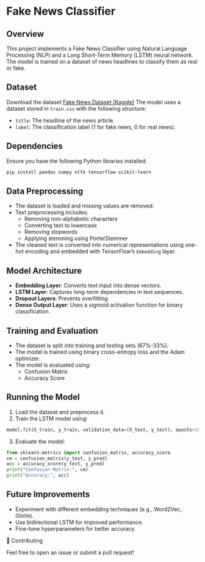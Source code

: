   # Fake News Classifier

## Overview
This project implements a Fake News Classifier using Natural Language Processing (NLP) and a Long Short-Term Memory (LSTM) neural network. The model is trained on a dataset of news headlines to classify them as real or fake.

## Dataset
Download the dataset [Fake News Dataset (Kaggle)](https://www.kaggle.com/code/ahmedtronic/fake-news-classification/input?select=train.csv)
The model uses a dataset stored in `train.csv` with the following structure:
- `title`: The headline of the news article.
- `label`: The classification label (1 for fake news, 0 for real news).

## Dependencies
Ensure you have the following Python libraries installed:
```sh
pip install pandas numpy nltk tensorflow scikit-learn
```

## Data Preprocessing
- The dataset is loaded and missing values are removed.
- Text preprocessing includes:
  - Removing non-alphabetic characters
  - Converting text to lowercase
  - Removing stopwords
  - Applying stemming using PorterStemmer
- The cleaned text is converted into numerical representations using one-hot encoding and embedded with TensorFlow’s `Embedding` layer.

## Model Architecture
- **Embedding Layer**: Converts text input into dense vectors.
- **LSTM Layer**: Captures long-term dependencies in text sequences.
- **Dropout Layers**: Prevents overfitting.
- **Dense Output Layer**: Uses a sigmoid activation function for binary classification.

## Training and Evaluation
- The dataset is split into training and testing sets (67%-33%).
- The model is trained using binary cross-entropy loss and the Adam optimizer.
- The model is evaluated using:
  - Confusion Matrix
  - Accuracy Score

## Running the Model
1. Load the dataset and preprocess it.
2. Train the LSTM model using:
```python
model.fit(X_train, y_train, validation_data=(X_test, y_test), epochs=10, batch_size=64)
```
3. Evaluate the model:
```python
from sklearn.metrics import confusion_matrix, accuracy_score
cm = confusion_matrix(y_test, y_pred)
acc = accuracy_score(y_test, y_pred)
print("Confusion Matrix:", cm)
print("Accuracy:", acc)
```

## Future Improvements
- Experiment with different embedding techniques (e.g., Word2Vec, GloVe).
- Use bidirectional LSTM for improved performance.
- Fine-tune hyperparameters for better accuracy.

 🤝 Contributing

Feel free to open an issue or submit a pull request!
